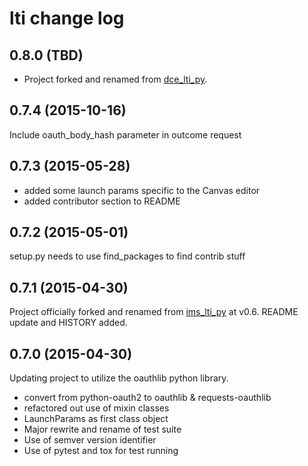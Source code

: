 lti change log
==============

0.8.0 (TBD)
-----------

* Project forked and renamed from [dce_lti_py](https://github.com/harvard-dce/dce_lti_py).

0.7.4 (2015-10-16)
--------------------

Include oauth_body_hash parameter in outcome request

0.7.3 (2015-05-28)
------------------

* added some launch params specific to the Canvas editor
* added contributor section to README

0.7.2 (2015-05-01)
------------------

setup.py needs to use find_packages to find contrib stuff

0.7.1 (2015-04-30)
------------------

Project officially forked and renamed from [ims_lti_py](https://github.com/tophatmonocle/ims_lti_py) at v0.6. README update and HISTORY added.

0.7.0 (2015-04-30)
------------------

Updating project to utilize the oauthlib python library.

* convert from python-oauth2 to oauthlib & requests-oauthlib
* refactored out use of mixin classes
* LaunchParams as first class object
* Major rewrite and rename of test suite
* Use of semver version identifier
* Use of pytest and tox for test running

